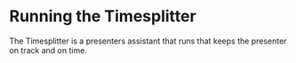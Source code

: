 # Running the Timesplitter

The Timesplitter is a presenters assistant that runs that keeps the presenter on track and on time.
